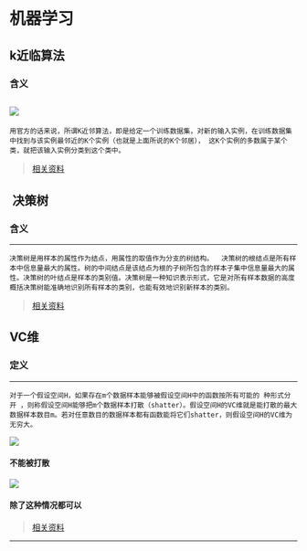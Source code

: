 # 机器学习
##  k近临算法
### 含义
![](http://images0.cnblogs.com/blog2015/771535/201508/041623504236939.jpg) 
---
`用官方的话来说，所谓K近邻算法，即是给定一个训练数据集，对新的输入实例，在训练数据集中找到与该实例最邻近的K个实例（也就是上面所说的K个邻居）， 这K个实例的多数属于某个类，就把该输入实例分类到这个类中。`
>[相关资料](http://www.cnblogs.com/ybjourney/p/4702562.html)
##  决策树
### 含义
---
`决策树是用样本的属性作为结点，用属性的取值作为分支的树结构。 
决策树的根结点是所有样本中信息量最大的属性。树的中间结点是该结点为根的子树所包含的样本子集中信息量最大的属性。决策树的叶结点是样本的类别值。决策树是一种知识表示形式，它是对所有样本数据的高度概括决策树能准确地识别所有样本的类别，也能有效地识别新样本的类别。`
>[相关资料](http://blog.csdn.net/alvine008/article/details/37760639)


##  VC维
### 定义
---
`对于一个假设空间H，如果存在m个数据样本能够被假设空间H中的函数按所有可能的 种形式分开 ，则称假设空间H能够把m个数据样本打散（shatter）。假设空间H的VC维就是能打散的最大数据样本数目m。若对任意数目的数据样本都有函数能将它们shatter，则假设空间H的VC维为无穷大。`

![](https://pic3.zhimg.com/v2-7492d14da3e2b248e2c4971f1937ad12_b.png) 
####  不能被打散
![](https://pic4.zhimg.com/v2-64faf9d2dc907120bbc9d859b35677a3_b.png) 
####  除了这种情况都可以
>[相关资料](https://www.zhihu.com/question/38607822)
---

